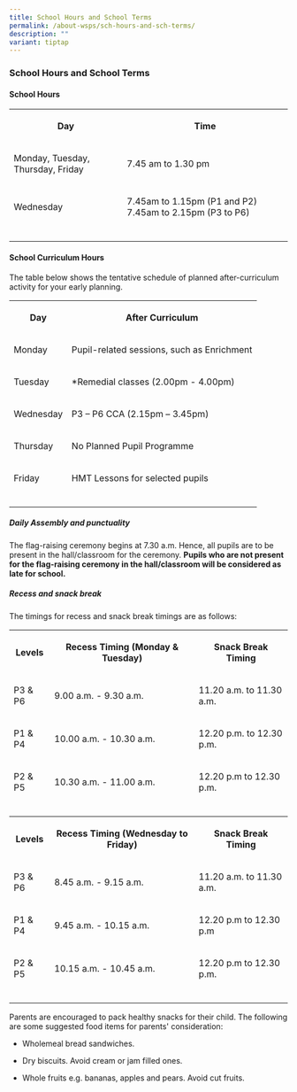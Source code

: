 ```yaml
---
title: School Hours and School Terms
permalink: /about-wsps/sch-hours-and-sch-terms/
description: ""
variant: tiptap
---
```

<h3><strong>School Hours and School Terms</strong></h3>
<h4><strong>School Hours</strong></h4>
<table style="minWidth: 50px">
<colgroup>
<col>
<col>
</colgroup>
<tbody>
<tr>
<th rowspan="1" colspan="1">
<p>Day</p>
</th>
<th rowspan="1" colspan="1">
<p>Time</p>
</th>
</tr>
<tr>
<td rowspan="1" colspan="1">
<p>Monday, Tuesday, Thursday, Friday</p>
</td>
<td rowspan="1" colspan="1">
<p>7.45 am to 1.30 pm</p>
</td>
</tr>
<tr>
<td rowspan="1" colspan="1">
<p>Wednesday</p>
</td>
<td rowspan="1" colspan="1">
<p>7.45am to 1.15pm (P1 and P2) 7.45am to 2.15pm (P3 to P6)</p>
</td>
</tr>
<tr>
<td rowspan="1" colspan="1">
<p></p>
</td>
<td rowspan="1" colspan="1">
<p></p>
</td>
</tr>
</tbody>
</table>
<h4><strong>School Curriculum Hours</strong></h4>
<p>The table below shows the tentative schedule of planned after-curriculum
activity for your early planning.</p>
<table style="minWidth: 50px">
<colgroup>
<col>
<col>
</colgroup>
<tbody>
<tr>
<th rowspan="1" colspan="1">
<p>Day</p>
</th>
<th rowspan="1" colspan="1">
<p>After Curriculum</p>
</th>
</tr>
<tr>
<td rowspan="1" colspan="1">
<p>Monday</p>
</td>
<td rowspan="1" colspan="1">
<p>Pupil-related sessions, such as Enrichment</p>
</td>
</tr>
<tr>
<td rowspan="1" colspan="1">
<p>Tuesday</p>
</td>
<td rowspan="1" colspan="1">
<p>*Remedial classes (2.00pm - 4.00pm)</p>
</td>
</tr>
<tr>
<td rowspan="1" colspan="1">
<p>Wednesday</p>
</td>
<td rowspan="1" colspan="1">
<p>P3 – P6 CCA (2.15pm – 3.45pm)</p>
</td>
</tr>
<tr>
<td rowspan="1" colspan="1">
<p>Thursday</p>
</td>
<td rowspan="1" colspan="1">
<p>No Planned Pupil Programme</p>
</td>
</tr>
<tr>
<td rowspan="1" colspan="1">
<p>Friday</p>
</td>
<td rowspan="1" colspan="1">
<p>HMT Lessons for selected pupils</p>
</td>
</tr>
<tr>
<td rowspan="1" colspan="1">
<p></p>
</td>
<td rowspan="1" colspan="1">
<p></p>
</td>
</tr>
</tbody>
</table>
<h5><strong>Daily Assembly and punctuality</strong></h5>
<p>The flag-raising ceremony begins at&nbsp;7.30 a.m. Hence, all pupils are
to be present in the hall/classroom for the ceremony.&nbsp;<strong>Pupils who are not present for the flag-raising ceremony in the hall/classroom will be considered as late for school.</strong>
</p>
<h5><strong>Recess and snack break</strong></h5>
<p>The timings for recess and snack break timings are as follows:</p>
<table style="minWidth: 75px">
<colgroup>
<col>
<col>
<col>
</colgroup>
<tbody>
<tr>
<th rowspan="1" colspan="1">
<p>Levels</p>
</th>
<th rowspan="1" colspan="1">
<p>Recess Timing (Monday &amp; Tuesday)</p>
</th>
<th rowspan="1" colspan="1">
<p>Snack Break Timing</p>
</th>
</tr>
<tr>
<td rowspan="1" colspan="1">
<p>P3 &amp; P6</p>
</td>
<td rowspan="1" colspan="1">
<p>9.00 a.m. - 9.30 a.m.</p>
</td>
<td rowspan="1" colspan="1">
<p>11.20 a.m. to 11.30 a.m.</p>
</td>
</tr>
<tr>
<td rowspan="1" colspan="1">
<p>P1 &amp; P4</p>
</td>
<td rowspan="1" colspan="1">
<p>10.00 a.m. - 10.30 a.m.</p>
</td>
<td rowspan="1" colspan="1">
<p>12.20 p.m. to 12.30 p.m.</p>
</td>
</tr>
<tr>
<td rowspan="1" colspan="1">
<p>P2 &amp; P5</p>
</td>
<td rowspan="1" colspan="1">
<p>10.30 a.m. - 11.00 a.m.</p>
</td>
<td rowspan="1" colspan="1">
<p>12.20 p.m to 12.30 p.m.</p>
</td>
</tr>
<tr>
<td rowspan="1" colspan="1">
<p></p>
</td>
<td rowspan="1" colspan="1">
<p></p>
</td>
<td rowspan="1" colspan="1">
<p></p>
</td>
</tr>
<tr>
<th rowspan="1" colspan="1">
<p>Levels</p>
</th>
<th rowspan="1" colspan="1">
<p>Recess Timing (Wednesday to Friday)</p>
</th>
<th rowspan="1" colspan="1">
<p>Snack Break Timing</p>
</th>
</tr>
<tr>
<td rowspan="1" colspan="1">
<p>P3 &amp; P6</p>
</td>
<td rowspan="1" colspan="1">
<p>8.45 a.m. - 9.15 a.m.</p>
</td>
<td rowspan="1" colspan="1">
<p>11.20 a.m. to 11.30 a.m.</p>
</td>
</tr>
<tr>
<td rowspan="1" colspan="1">
<p>P1 &amp; P4</p>
</td>
<td rowspan="1" colspan="1">
<p>9.45 a.m. - 10.15 a.m.</p>
</td>
<td rowspan="1" colspan="1">
<p>12.20 p.m to 12.30 p.m</p>
</td>
</tr>
<tr>
<td rowspan="1" colspan="1">
<p>P2 &amp; P5</p>
</td>
<td rowspan="1" colspan="1">
<p>10.15 a.m. - 10.45 a.m.</p>
</td>
<td rowspan="1" colspan="1">
<p>12.20 p.m to 12.30 p.m.</p>
</td>
</tr>
<tr>
<td rowspan="1" colspan="1">
<p></p>
</td>
<td rowspan="1" colspan="1">
<p></p>
</td>
<td rowspan="1" colspan="1">
<p></p>
</td>
</tr>
</tbody>
</table>
<p></p>
<p>Parents are encouraged to pack healthy snacks for their child. The following
are some suggested food items for parents' consideration:</p>
<ul data-tight="true" class="tight">
<li>
<p>Wholemeal bread sandwiches.</p>
</li>
<li>
<p>Dry biscuits. Avoid cream or jam filled ones.</p>
</li>
<li>
<p>Whole fruits e.g. bananas, apples and pears. Avoid cut fruits.</p>
</li>
</ul>
<p></p>